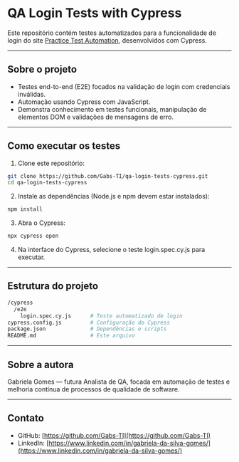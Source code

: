 # QA Login Tests with Cypress

Este repositório contém testes automatizados para a funcionalidade de login do site [Practice Test Automation](https://practicetestautomation.com/practice-test-login/), desenvolvidos com Cypress.

---

## Sobre o projeto

- Testes end-to-end (E2E) focados na validação de login com credenciais inválidas.
- Automação usando Cypress com JavaScript.
- Demonstra conhecimento em testes funcionais, manipulação de elementos DOM e validações de mensagens de erro.

---

## Como executar os testes

1. Clone este repositório:

```bash
git clone https://github.com/Gabs-TI/qa-login-tests-cypress.git
cd qa-login-tests-cypress
```


2. Instale as dependências (Node.js e npm devem estar instalados):
   
```bash
npm install
```


3. Abra o Cypress:
```bash
npx cypress open
```


4. Na interface do Cypress, selecione o teste login.spec.cy.js para executar.

---

## Estrutura do projeto

```bash
/cypress
  /e2e
    login.spec.cy.js      # Teste automatizado de login
cypress.config.js         # Configuração do Cypress
package.json              # Dependências e scripts
README.md                 # Este arquivo
```
---

## Sobre a autora

Gabriela Gomes — futura Analista de QA, focada em automação de testes e melhoria contínua de processos de qualidade de software.

---

## Contato

- GitHub: [https://github.com/Gabs-TI](https://github.com/Gabs-TI)  
- LinkedIn: [https://www.linkedin.com/in/gabriela-da-silva-gomes/](https://www.linkedin.com/in/gabriela-da-silva-gomes/)



